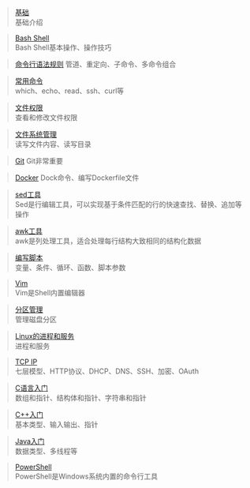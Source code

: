 > [基础](Linux——基础.md)     
> 基础介绍

> [Bash Shell](Shell——Bash-Shell.md)        
> Bash Shell基本操作、操作技巧

> [命令行语法规则](Shell——命令行语法规则.md)
> 管道、重定向、子命令、多命令组合

> [常用命令](Shell——常用命令.md)         
> which、echo、read、ssh、curl等

> [文件权限](Shell——文件权限.md)     
> 查看和修改文件权限

> [文件系统管理](Shell——文件系统管理.md)           
> 读写文件内容、读写目录

> [Git](Git——Git)
> Git非常重要

> [Docker](Docker——Docker.md)
> Dock命令、编写Dockerfile文件

> [sed工具](Shell——sed工具.md)                       
> Sed是行编辑工具，可以实现基于条件匹配的行的快速查找、替换、追加等操作

> [awk工具](Shell——awk工具.md)                       
> awk是列处理工具，适合处理每行结构大致相同的结构化数据

> [编写脚本](Shell——编写脚本.md)                   
> 变量、条件、循环、函数、脚本参数

> [Vim](Shell——Vim.md)                 
> Vim是Shell内置编辑器

> [分区管理](Linux——分区管理.md)          
> 管理磁盘分区

> [Linux的进程和服务](Linux——进程和服务.md)          
> 进程和服务

> [TCP IP](Linux——TCP-IP.md)     
> 七层模型、HTTP协议、DHCP、DNS、SSH、加密、OAuth

> [C语言入门](C语言入门.md)       
> 数组和指针、结构体和指针、字符串和指针

> [C++入门](C++入门.md)         
> 基本类型、输入输出、指针

> [Java入门](Java入门.md)                  
>  数据类型、多线程等

> [PowerShell](Shell——PowerShell.md)     
> PowerShell是Windows系统内置的命令行工具
